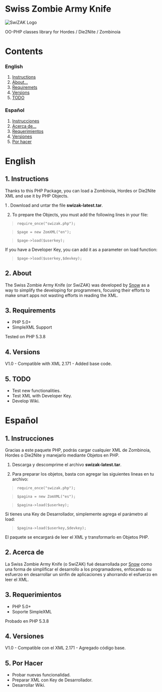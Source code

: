 Swiss Zombie Army Knife
========================

![SwiZAK Logo](https://dl.dropbox.com/u/87428962/swizak-logo.png)

OO-PHP classes library for Hordes / Die2Nite / Zombinoia

# Contents #

### English ###

1. [Instructions](#1-instructions)
2. [About...](#2-about)
2. [Requiremets](#3-requirements)
3. [Versions](#4-versions)
4. [TODO](#5-todo)

### Español ###

1. [Instrucciones](#1-instrucciones)
2. [Acerca de...](#2-acerca-de)
2. [Requerimientos](#3-requerimientos)
3. [Versiones](#3-versiones)
4. [Por hacer](#4-por-hacer)

# English #

## 1. Instructions ##

Thanks to this PHP Package, you can load a Zombinoia, Hordes or Die2Nite XML and use it by PHP Objects.

1 . Download and untar the file **swizak-latest.tar**.

2. To prepare the Objects, you must add the following lines in your file:

>`require_once("swizak.php");`

>`$page = new ZomXML("en");`

>`$page->load($userkey);`

If you have a Developer Key, you can add it as a parameter on load function:

>`$page->load($userkey,$devkey);`

## 2. About ##

The Swiss Zombie Army Knife (or SwiZAK) was developed by [Snow](http://twinoid.com/user/2485) as a way to simplify the developing for programmers, focusing their efforts to make smart apps not wasting efforts in reading the XML.

## 3. Requirements ##

- PHP 5.0+
- SimpleXML Support

Tested on PHP 5.3.8

## 4. Versions ##

V1.0 - Compatible with XML 2.171 - Added base code.

## 5. TODO ##

- Test new functionalities.
- Test XML with Developer Key.
- Develop Wiki.

# Español #

## 1. Instrucciones ##

Gracias a este paquete PHP, podrás cargar cualquier XML de Zombinoia, Hordes o Die2Nite y manejarlo mediante Objetos en PHP. 

1. Descarga y descomprime el archivo **swizak-latest.tar**.

2. Para preparar los objetos, basta con agregar las siguientes lineas en tu archivo:

>`require_once("swizak.php");`

>`$pagina = new ZomXML("es");`

>`$pagina->load($userkey);`

Si tienes una Key de Desarrollador, simplemente agrega el parámetro al load:

>`$pagina->load($userkey,$devkey);`

El paquete se encargará de leer el XML y transformarlo en Objetos PHP.

## 2. Acerca de ##

La Swiss Zombie Army Knife (o SwiZAK) fué desarrollada por [Snow](http://twinoid.com/user/2485) como una forma de simplificar el desarrollo a los programadores, enfocando su esfuerzo en desarrollar un sinfin de aplicaciones y ahorrando el esfuerzo en leer el XML.

## 3. Requerimientos ##

- PHP 5.0+
- Soporte SimpleXML

Probado en PHP 5.3.8

## 4. Versiones ##

V1.0 - Compatible con el XML 2.171 - Agregado código base.

## 5. Por Hacer ##

- Probar nuevas funcionalidad.
- Preparar XML con Key de Desarrollador.
- Desarrollar Wiki.